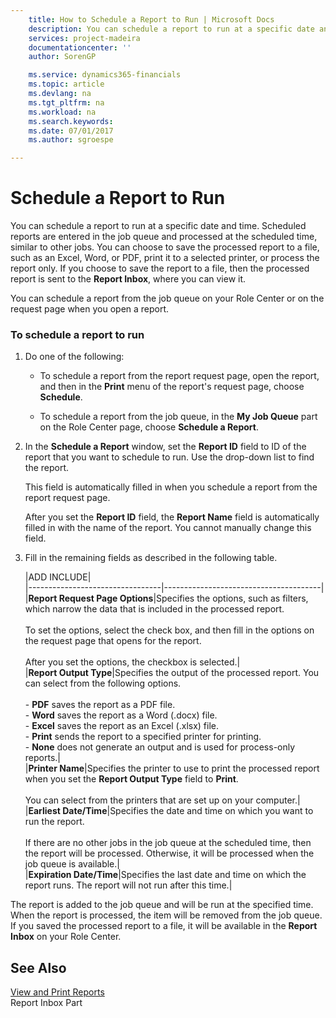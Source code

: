 ```yaml
---
    title: How to Schedule a Report to Run | Microsoft Docs
    description: You can schedule a report to run at a specific date and time. Scheduled reports are entered in the job queue and processed at the scheduled time, similar to other jobs. You can choose to save the processed report to a file, such as an Excel, Word, or PDF, print it to a selected printer, or process the report only. If you choose to save the report to a file, then the processed report is sent to the **Report Inbox**, where you can view it.
    services: project-madeira
    documentationcenter: ''
    author: SorenGP

    ms.service: dynamics365-financials
    ms.topic: article
    ms.devlang: na
    ms.tgt_pltfrm: na
    ms.workload: na
    ms.search.keywords:
    ms.date: 07/01/2017
    ms.author: sgroespe

---
```

# Schedule a Report to Run
You can schedule a report to run at a specific date and time. Scheduled reports are entered in the job queue and processed at the scheduled time, similar to other jobs. You can choose to save the processed report to a file, such as an Excel, Word, or PDF, print it to a selected printer, or process the report only. If you choose to save the report to a file, then the processed report is sent to the **Report Inbox**, where you can view it.  
  
 You can schedule a report from the job queue on your Role Center or on the request page when you open a report.  
  
### To schedule a report to run  
  
1.  Do one of the following:  
  
    -   To schedule a report from the report request page, open the report, and then in the **Print** menu of the report's request page, choose **Schedule**.  
  
    -   To schedule a report from the job queue, in the **My Job Queue** part on the Role Center page, choose **Schedule a Report**.  
  
2.  In the **Schedule a Report** window, set the **Report ID** field to ID of the report that you want to schedule to run. Use the drop-down list to find the report.  
  
     This field is automatically filled in when you schedule a report from the report request page.  
  
     After you set the **Report ID** field, the **Report Name** field is automatically filled in with the name of the report. You cannot manually change this field.  
  
3.  Fill in the remaining fields as described in the following table.  
  
    |ADD INCLUDE<!--[!INCLUDE[bp_tablefield](../../includes/bp_tabledescription_md.md)]-->|  
    |---------------------------------|---------------------------------------|  
    |**Report Request Page Options**|Specifies the options, such as filters, which narrow the data that is included in the processed report.<br /><br /> To set the options, select the check box, and then fill in the options on the request page that opens for the report.<br /><br /> After you set the options, the checkbox is selected.|  
    |**Report Output Type**|Specifies the output of the processed report. You can select from the following options.<br /><br /> -   **PDF** saves the report as a PDF file.<br />-   **Word** saves the report as a Word (.docx) file.<br />-   **Excel** saves the report as an Excel (.xlsx) file.<br />-   **Print** sends the report to a specified printer for printing.<br />-   **None** does not generate an output and is used for process-only reports.|  
    |**Printer Name**|Specifies the printer to use to print the processed report when you set the **Report Output Type** field to **Print**.<br /><br /> You can select from the printers that are set up on your computer.|  
    |**Earliest Date/Time**|Specifies the date and time on which you want to run the report.<br /><br /> If there are no other jobs in the job queue at the scheduled time, then the report will be processed. Otherwise, it will be processed when the job queue is available.|  
    |**Expiration Date/Time**|Specifies the last date and time on which the report runs. The report will not run after this time.|  
  
 The report is added to the job queue and will be run at the specified time. When the report is processed, the item will be removed from the job queue. If you saved the processed report to a file, it will be available in the **Report Inbox** on your Role Center.  
  
## See Also  
 [View and Print Reports](../FullExperience/how-to-view-and-print-reports.md)   
 Report Inbox Part